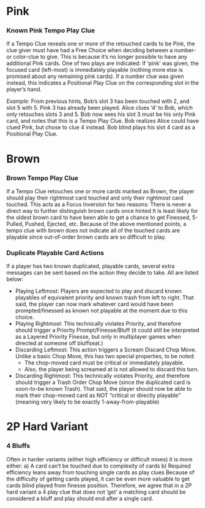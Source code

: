 # Pink
### Known Pink Tempo Play Clue
If a Tempo Clue reveals one or more of the retouched cards to be Pink, the clue giver must have had a Free Choice when deciding between a number- or color-clue to give. This is because it’s no longer possible to have any additional Pink cards. One of two plays are indicated:
If ‘pink’ was given, the focused card (left-most) is immediately playable (nothing more else is promised about any remaining pink cards).
If a number clue was given instead, this indicates a Positional Play Clue on the corresponding slot in the player’s hand.
    
*Example:*
From previous hints, Bob’s slot 3 has been touched with 2, and slot 5 with 5. Pink 3 has already been played.
Alice clues ‘4’ to Bob, which only retouches slots 3 and 5. 
Bob now sees his slot 3 must be his only Pink card, and notes that this is a Tempo Play Clue. Bob realizes Alice could have clued Pink, but chose to clue 4 instead.
Bob blind plays his slot 4 card as a Positional Play Clue.

# Brown
### Brown Tempo Play Clue
If a Tempo Clue retouches one or more cards marked as Brown, the player should play their rightmost card touched and only their rightmost card touched. This acts as a Focus Inversion for two reasons: 
There is never a direct way to further distinguish brown cards once hinted
It is least likely for the oldest brown card to have been able to get a chance to get Finessed, 5-Pulled, Pushed, Ejected, etc.
Because of the above mentioned points, a tempo clue with brown does not indicate all of the touched cards are playable since out-of-order brown cards are so difficult to play.


### Duplicate Playable Card Actions
If a player has two known duplicated, playable cards, several extra messages can be sent based on the action they decide to take. All are listed below:

* Playing Leftmost: Players are expected to play and discard known playables of equivalent priority and known trash from left to right. That said, the player can now mark whatever card would have been prompted/finessed as known not playable at the moment due to this choice.
* Playing Rightmost: This technically violates Priority, and therefore should trigger a Priority Prompt/Finesse/Bluff (it could still be interpreted as a Layered Priority Finesse, but only in multiplayer games when directed at someone off bluffseat.)
* Discarding Leftmost: This action triggers a Scream Discard Chop Move. Unlike a basic Chop Move, this has two special properties, to be noted:
  * The chop-moved card must be critical or immediately playable.
  * Also, the player being screamed at is not allowed to discard this turn.
* Discarding Rightmost: This technically violates Priority, and therefore should trigger a Trash Order Chop Move (since the duplicated card is soon-to-be known Trash). That said, the player should now be able to mark their chop-moved card as NOT “critical or directly playable” (meaning very likely to be exactly 1-away-from-playable)

# 2P Hard Variant 
### 4 Bluffs
Often in harder variants (either high efficiency or difficult mixes) it is more either:
a) A card can’t be touched due to complexity of cards
b) Required efficiency leans away from touching single cards as play clues
Because of the difficulty of getting cards played, it can be even more valuable to get cards blind played from finesse position. Therefore, we agree that in a 2P hard variant a 4 play clue that does not ‘get’ a matching card should be considered a bluff and play should end after a single card.

